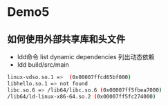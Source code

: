 # Demo5
## 如何使用外部共享库和头文件
* ldd命令 list dynamic dependencies 列出动态依赖
* ldd build/src/main
```sh
linux-vdso.so.1 =>  (0x00007ffcd65bf000)
libhello.so.1 => not found
libc.so.6 => /lib64/libc.so.6 (0x00007ff5fbea7000)
/lib64/ld-linux-x86-64.so.2 (0x00007ff5fc274000)
```
